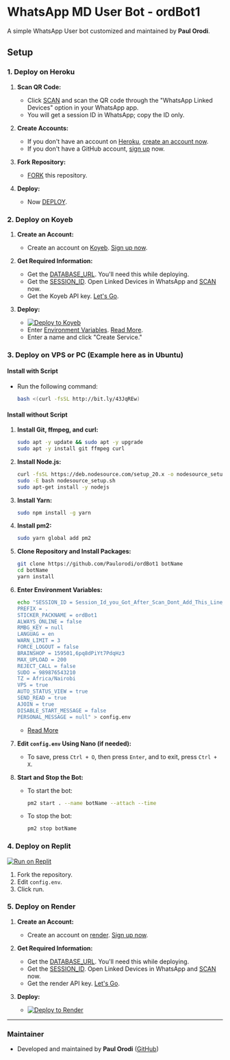 
# WhatsApp MD User Bot - ordBot1

A simple WhatsApp User bot customized and maintained by **Paul Orodi**.

## Setup

### 1. Deploy on Heroku

1. **Scan QR Code:**
   - Click [SCAN](https://qr-hazel-alpha.vercel.app/md) and scan the QR code through the "WhatsApp Linked Devices" option in your WhatsApp app.
   - You will get a session ID in WhatsApp; copy the ID only.

2. **Create Accounts:**
   - If you don't have an account on [Heroku](https://signup.heroku.com/), [create an account now](https://signup.heroku.com/).
   - If you don't have a GitHub account, [sign up](https://github.com/join) now.

3. **Fork Repository:**
   - [FORK](https://github.com/Paulorodi/ordBot1/fork) this repository.

4. **Deploy:**
   - Now [DEPLOY](https://qr-hazel-alpha.vercel.app/heroku).

### 2. Deploy on Koyeb

1. **Create an Account:**
   - Create an account on [Koyeb](https://app.koyeb.com/auth/signup). [Sign up now](https://app.koyeb.com/auth/signup).

2. **Get Required Information:**
   - Get the [DATABASE_URL](https://github.com/Paulorodi/ordBot1/wiki/DATABASE_URL). You'll need this while deploying.
   - Get the [SESSION_ID](https://qr-hazel-alpha.vercel.app/md). Open Linked Devices in WhatsApp and [SCAN](https://qr-hazel-alpha.vercel.app/md) now.
   - Get the Koyeb API key. [Let's Go](https://app.koyeb.com/account/api).

3. **Deploy:**
   - [![Deploy to Koyeb](https://www.koyeb.com/static/images/deploy/button.svg)](https://qr-hazel-alpha.vercel.app/koyeb)
   - Enter [Environment Variables](https://levanter-plugins.vercel.app/env). [Read More](https://levanter-plugins.vercel.app/env).
   - Enter a name and click "Create Service."

### 3. Deploy on VPS or PC (Example here as in Ubuntu)

#### Install with Script

- Run the following command:
  ```sh
  bash <(curl -fsSL http://bit.ly/43JqREw)


#### Install without Script

1. **Install Git, ffmpeg, and curl:**

   ```sh
   sudo apt -y update && sudo apt -y upgrade
   sudo apt -y install git ffmpeg curl
   ```

2. **Install Node.js:**

   ```sh
   curl -fsSL https://deb.nodesource.com/setup_20.x -o nodesource_setup.sh
   sudo -E bash nodesource_setup.sh
   sudo apt-get install -y nodejs
   ```

3. **Install Yarn:**

   ```sh
   sudo npm install -g yarn
   ```

4. **Install pm2:**

   ```sh
   sudo yarn global add pm2
   ```

5. **Clone Repository and Install Packages:**

   ```sh
   git clone https://github.com/Paulorodi/ordBot1 botName
   cd botName
   yarn install
   ```

6. **Enter Environment Variables:**

   ```sh
   echo "SESSION_ID = Session_Id_you_Got_After_Scan_Dont_Add_This_Line_If_You_Can_Scan_From_Terminal_Itself
   PREFIX = .
   STICKER_PACKNAME = ordBot1
   ALWAYS_ONLINE = false
   RMBG_KEY = null
   LANGUAG = en
   WARN_LIMIT = 3
   FORCE_LOGOUT = false
   BRAINSHOP = 159501,6pq8dPiYt7PdqHz3
   MAX_UPLOAD = 200
   REJECT_CALL = false
   SUDO = 989876543210
   TZ = Africa/Nairobi
   VPS = true
   AUTO_STATUS_VIEW = true
   SEND_READ = true
   AJOIN = true
   DISABLE_START_MESSAGE = false
   PERSONAL_MESSAGE = null" > config.env
   ```

   * [Read More](https://levanter-plugins.vercel.app/env)

7. **Edit `config.env` Using Nano (if needed):**

   * To save, press `Ctrl + O`, then press `Enter`, and to exit, press `Ctrl + X`.

8. **Start and Stop the Bot:**

   * To start the bot:

     ```sh
     pm2 start . --name botName --attach --time
     ```
   * To stop the bot:

     ```sh
     pm2 stop botName
     ```

### 4. Deploy on Replit

[![Run on Replit](https://replit.com/badge/github/Paulorodi/ordBot1)](https://replit.com/@Paulorodi/ordBot1)

1. Fork the repository.
2. Edit `config.env`.
3. Click run.

### 5. Deploy on Render

1. **Create an Account:**

   * Create an account on [render](https://dashboard.render.com/register). [Sign up now](https://dashboard.render.com/register).

2. **Get Required Information:**

   * Get the [DATABASE_URL](https://github.com/Paulorodi/ordBot1/wiki/DATABASE_URL). You'll need this while deploying.
   * Get the [SESSION_ID](https://qr-hazel-alpha.vercel.app/md). Open Linked Devices in WhatsApp and [SCAN](https://qr-hazel-alpha.vercel.app/md) now.
   * Get the render API key. [Let's Go](https://dashboard.render.com/u/settings#api-keys).

3. **Deploy:**

   * [![Deploy to Render](https://render.com/images/deploy-to-render-button.svg)](https://qr-hazel-alpha.vercel.app/render)

---

### Maintainer

* Developed and maintained by **Paul Orodi** ([GitHub](https://github.com/Paulorodi))




